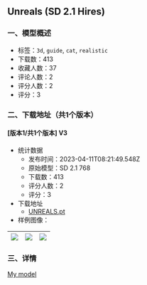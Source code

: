 ## Unreals (SD 2.1 Hires)
### 一、模型概述

- 标签：`3d`, `guide`, `cat`, `realistic`
- 下载数：413
- 收藏人数：37
- 评论人数：2
- 评分人数：2
- 评分：3

### 二、下载地址（共1个版本）

#### [版本1/共1个版本] V3

- 统计数据
  - 发布时间：2023-04-11T08:21:49.548Z
  - 原始模型：SD 2.1 768
  - 下载数：413
  - 评分人数：2
  - 评分：3
- 下载地址
  - [UNREALS.pt](https://civitai.com/api/download/models/42513)
- 样例图像：

| <img src="https://image.civitai.com/xG1nkqKTMzGDvpLrqFT7WA/7b8cfb3d-c16b-4d18-dde3-04320b63b400/width=450/466409.jpeg" /> | <img src="https://image.civitai.com/xG1nkqKTMzGDvpLrqFT7WA/ca755ca9-3d82-456a-c4b0-3fe3cafaab00/width=450/467553.jpeg" /> | <img src="https://image.civitai.com/xG1nkqKTMzGDvpLrqFT7WA/1ea9213d-db4c-4233-c125-af3ae8f91500/width=450/467524.jpeg" /> |
| ---- | ---- | ---- |


### 三、详情
<p><a target="_blank" rel="ugc" href="https://civitai.com/models/34204/oxigien-2-pro-sd-21-hires">My model</a></p>